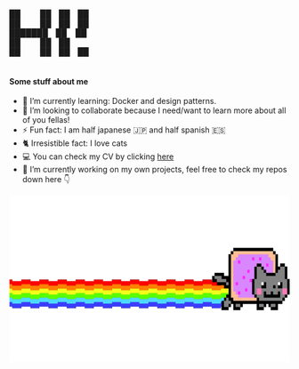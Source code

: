 ██ &nbsp; &nbsp; &nbsp; &nbsp; ██ ██ ██ <br>
██ &nbsp; &nbsp; &nbsp; &nbsp; ██ ██ ██ <br>
███████ ██  &nbsp;  &nbsp;██ <br>
██ &nbsp; &nbsp; &nbsp; &nbsp; ██ ██ <br>
██ &nbsp; &nbsp; &nbsp; &nbsp; ██ ██ ██ <br>
                  
                  
#### Some stuff about me
- 🌱 I’m currently learning: Docker and design patterns.
- 👯 I’m looking to collaborate because I need/want to learn more about all of you fellas!
- ⚡ Fun fact: I am half japanese 🇯🇵 and half spanish 🇪🇸  
- 🐈 Irresistible fact: I love cats  
- 💻 You can check my CV by clicking [here](https://kenserikawa.github.io/)
- 🔭 I’m currently working on my own projects, feel free to check my repos down here 👇

<img src="/cool-cat-nyan.png" width="680" height="300" />